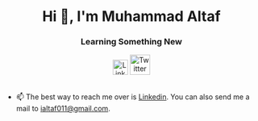 
<h1 align="center">Hi 👋, I'm Muhammad Altaf</h1>
<h3 align="center">Learning Something New</h3>

<div align=center>
  <a href="https://www.linkedin.com/in/connectAltaf/"><img src="https://cdn.worldvectorlogo.com/logos/linkedin-icon-2.svg" title="Linkedin" alt="Linkedin Account" width="30"/></a>
  <a href="https://twitter.com/connectAltaf"><img src="https://cdn.worldvectorlogo.com/logos/twitter-6.svg" title="Twitter" alt="Twitter Account" width="40"/></a>
  <br><br>
 </div>

- 📫 The best way to reach me over is [Linkedin](https://linkedin.com/in/connectAltaf). You can also send me a mail to ialtaf011@gmail.com.

<br>

